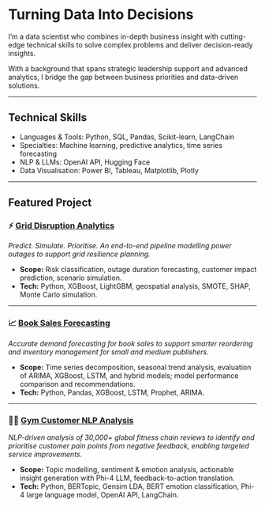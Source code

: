 # Turning Data Into Decisions

I’m a data scientist who combines in-depth business insight with cutting-edge technical skills to solve complex problems and deliver decision-ready insights.  

With a background that spans strategic leadership support and advanced analytics, I bridge the gap between business priorities and data-driven solutions.

---

## Technical Skills
- Languages & Tools: Python, SQL, Pandas, Scikit-learn, LangChain  
- Specialties: Machine learning, predictive analytics, time series forecasting  
- NLP & LLMs: OpenAI API, Hugging Face  
- Data Visualisation: Power BI, Tableau, Matplotlib, Plotly  

---

## Featured Project

### ⚡ **[Grid Disruption Analytics](https://github.com/shavonne-sw/grid-disruption-analytics)**  
*Predict. Simulate. Prioritise. An end-to-end pipeline modelling power outages to support grid resilience planning.*  
  - **Scope:** Risk classification, outage duration forecasting, customer impact prediction, scenario simulation.  
  - **Tech:** Python, XGBoost, LightGBM, geospatial analysis, SMOTE, SHAP, Monte Carlo simulation.

---

### 📈 **[Book Sales Forecasting](https://github.com/shavonne-sw/predicting-book-sales-time-series)**  
*Accurate demand forecasting for book sales to support smarter reordering and inventory management for small and medium publishers.*  
  - **Scope:** Time series decomposition, seasonal trend analysis, evaluation of ARIMA, XGBoost, LSTM, and hybrid models; model performance comparison and recommendations.  
  - **Tech:** Python, Pandas, XGBoost, LSTM, Prophet, ARIMA.

---

### 🕵️‍♀️ **[Gym Customer NLP Analysis](https://github.com/shavonne-sw/nlp-topic-modelling-fitness-customer-feedback)**  
*NLP-driven analysis of 30,000+ global fitness chain reviews to identify and prioritise customer pain points from negative feedback, enabling targeted service improvements.*  
  - **Scope:** Topic modelling, sentiment & emotion analysis, actionable insight generation with Phi-4 LLM, feedback-to-action translation.  
  - **Tech:** Python, BERTopic, Gensim LDA, BERT emotion classification, Phi-4 large language model, OpenAI API, LangChain.




